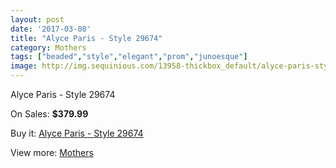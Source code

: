 ```yaml
---
layout: post
date: '2017-03-08'
title: "Alyce Paris - Style 29674"
category: Mothers
tags: ["beaded","style","elegant","prom","junoesque"]
image: http://img.sequinious.com/13958-thickbox_default/alyce-paris-style-29674.jpg
---
```

Alyce Paris - Style 29674

On Sales: **$379.99**
<a href="https://www.sequinious.com/mothers/6583-alyce-paris-style-29674.html"><amp-img layout="responsive" width="600" height="600" src="//img.sequinious.com/13958-thickbox_default/alyce-paris-style-29674.jpg" alt="Alyce Paris - Style 29674 0" /></a>
<a href="https://www.sequinious.com/mothers/6583-alyce-paris-style-29674.html"><amp-img layout="responsive" width="600" height="600" src="//img.sequinious.com/13959-thickbox_default/alyce-paris-style-29674.jpg" alt="Alyce Paris - Style 29674 1" /></a>

Buy it: [Alyce Paris - Style 29674](https://www.sequinious.com/mothers/6583-alyce-paris-style-29674.html "Alyce Paris - Style 29674")

View more: [Mothers](https://www.sequinious.com/6-mothers "Mothers")